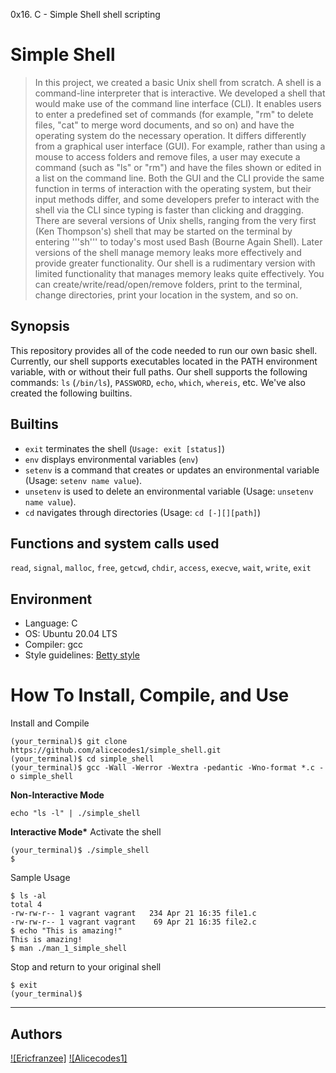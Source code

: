 0x16. C - Simple Shell
shell scripting

# Simple Shell

> In this project, we created a basic Unix shell from scratch. A shell is a
> command-line interpreter that is interactive. We developed a shell that would
> make use of the command line interface (CLI). It enables users to enter a
> predefined set of commands (for example, "rm" to delete files, "cat" to merge
> word documents, and so on) and have the operating system do the necessary
> operation. It differs differently from a graphical user interface (GUI). For
> example, rather than using a mouse to access folders and remove files, a user
> may execute a command (such as "ls" or "rm") and have the files shown or edited
> in a list on the command line. Both the GUI and the CLI provide the same
> function in terms of interaction with the operating system,
> but their input methods differ, and some developers prefer to interact with the
> shell via the CLI since typing is faster than clicking and dragging.
> There are several versions of Unix shells, ranging from the very first (Ken
> Thompson's) shell that may be started on the terminal by entering '''sh''' to
> today's most used Bash (Bourne Again Shell). Later versions of the shell manage
> memory leaks more effectively and provide greater functionality.
> Our shell is a rudimentary version with limited functionality that manages
> memory leaks quite effectively. You can create/write/read/open/remove folders,
> print to the terminal, change directories, print your location in the system,
> and so on.

## Synopsis

This repository provides all of the code needed to run our own basic shell. Currently, our shell supports executables located in the PATH environment variable, with or without their full paths. Our shell supports the following commands:
`ls` (`/bin/ls`), `PASSWORD`, `echo`,
`which`, `whereis`, etc. We've also created the following builtins.

## Builtins

- `exit` terminates the shell (`Usage: exit [status]`)
- `env` displays environmental variables (`env`)
- `setenv` is a command that creates or updates an environmental variable (Usage: `setenv name value`).
- `unsetenv` is used to delete an environmental variable (Usage: `unsetenv name value`).
- `cd` navigates through directories (Usage: `cd [-][][path]`)

## Functions and system calls used

`read`, `signal`, `malloc`, `free`, `getcwd`, `chdir`, `access`, `execve`, `wait`, `write`, `exit`

## Environment

- Language: C
- OS: Ubuntu 20.04 LTS
- Compiler: gcc
- Style guidelines: [Betty style](https://github.com/holbertonschool/Betty/wiki)

# How To Install, Compile, and Use

Install and Compile

```
(your_terminal)$ git clone https://github.com/alicecodes1/simple_shell.git
(your_terminal)$ cd simple_shell
(your_terminal)$ gcc -Wall -Werror -Wextra -pedantic -Wno-format *.c -o simple_shell
```

**Non-Interactive Mode**

```
echo "ls -l" | ./simple_shell
```

**Interactive Mode\***
Activate the shell

```
(your_terminal)$ ./simple_shell
$
```

Sample Usage

```
$ ls -al
total 4
-rw-rw-r-- 1 vagrant vagrant   234 Apr 21 16:35 file1.c
-rw-rw-r-- 1 vagrant vagrant    69 Apr 21 16:35 file2.c
$ echo "This is amazing!"
This is amazing!
$ man ./man_1_simple_shell
```

Stop and return to your original shell

```
$ exit
(your_terminal)$
```

---

## Authors

[![Ericfranzee]](https://github.com/ericfranzee)
[![Alicecodes1]](https://github.com/alicecodes1)
